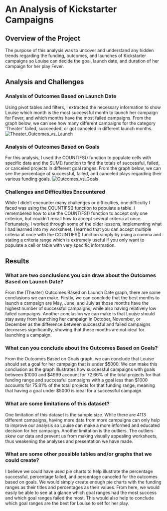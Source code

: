 # An Analysis of Kickstarter Campaigns

## Overview of the Project

The purpose of this analysis was to uncover and understand any hidden trends regarding the funding, outcomes, and launches of Kickstarter campaigns so Louise can decide the goal, launch date, and duration of her campaign for her play Fever. 

## Analysis and Challenges

### Analysis of Outcomes Based on Launch Date

Using pivot tables and filters, I extracted the necessary information to show Louise which month is the most successful month to launch her campaign for Fever, and which months have the most failed campaigns. From the graph below, we can see how many different campaigns for the category ‘Theater’ failed, succeeded, or got canceled in different launch months.
![Theater_Outcomes_vs_Launch](https://user-images.githubusercontent.com/76556050/138974151-30c2c6c6-0e70-4caa-8d4f-c8ce4ce0f561.png)

### Analysis of Outcomes Based on Goals

For this analysis, I used the COUNTIFS() function to populate cells with specific data and the SUM() function to find the totals of successful, failed, or canceled projects in different goal ranges. From the graph below, we can see the percentage of successful, failed, and canceled plays regarding their various funding goals. 
![Outcomes_vs_Goals](https://user-images.githubusercontent.com/76556050/138974234-1f79df15-43cb-4e07-b049-f026dea00dc8.png)

### Challenges and Difficulties Encountered

While I didn’t encounter many challenges or difficulties, one difficulty I faced was using the COUNTIFS() function to populate a table. I remembered how to use the COUNTIFS() function to accept only one criterion, but couldn’t recall how to accept several criteria at once. Fortunately, I worked through some of the older lessons, implementing what I had learned into my worksheet. I learned that you can accept multiple criteria at once with the COUNTIFS() function simply by using a comma and stating a criteria range which is extremely useful if you only want to populate a cell or table with very specific information.

## Results

### What are two conclusions you can draw about the Outcomes Based on Launch Date?

From the (Theater) Outcomes Based on Launch Date graph, there are some conclusions we can make. Firstly, we can conclude that the best months to launch a campaign are May, June, and July as those months have the highest number of successful campaigns, while also having relatively low failed campaigns. Another conclusion we can make is that Louise should stay away from launching her campaign in October, November, or December as the difference between successful and failed campaigns decreases significantly, showing that these months are not ideal for launching a campaign.

### What can you conclude about the Outcomes Based on Goals?

From the Outcomes Based on Goals graph, we can conclude that Louise should set a goal for her campaign that is under $5000. We can make this conclusion as the graph illustrates how successful campaigns with goals between $1000 and $4999 account for 72.66% of the total projects for that funding range and successful campaigns with a goal less than $1000 accounts for 75.81% of the total projects for that funding range, meaning that having a goal under $5000 is ideal for a successful campaign. 

### What are some limitations of this dataset?

One limitation of this dataset is the sample size. While there are 4113 different campaigns, having more data from more campaigns can only help to improve our analysis so Louise can make a more informed and educated decision for her campaign. Another limitation is the outliers. The outliers skew our data and prevent us from making visually appealing worksheets, thus weakening the analyses and presentation we have made. 

### What are some other possible tables and/or graphs that we could create?

I believe we could have used pie charts to help illustrate the percentage successful, percentage failed, and percentage canceled for the outcomes based on goals. We would simply create enough pie charts with the funding ranges as their titles and percentages as their values. From here, we would easily be able to see at a glance which goal ranges had the most success and which goal ranges failed the most. This would also help to conclude which goal ranges are the best for Louise to set for her play. 
